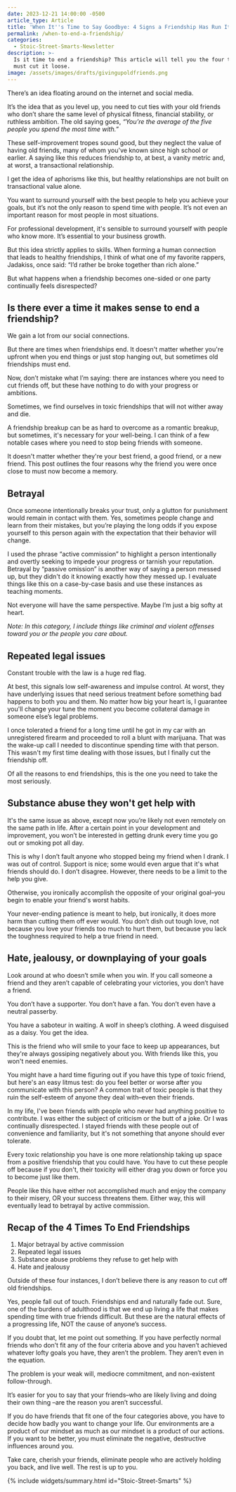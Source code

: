 ```yaml
---
date: 2023-12-21 14:00:00 -0500
article_type: Article
title: 'When It''s Time to Say Goodbye: 4 Signs a Friendship Has Run Its Course'
permalink: /when-to-end-a-friendship/
categories:
  - Stoic-Street-Smarts-Newsletter
description: >-
  Is it time to end a friendship? This article will tell you the four times you
  must cut it loose.
image: /assets/images/drafts/givingupoldfriends.png
---
```

There’s an idea floating around on the internet and social media.

It’s the idea that as you level up, you need to cut ties with your old friends who don’t share the same level of physical fitness, financial stability, or ruthless ambition. The old saying goes, *“You’re the average of the five people you spend the most time with.”*

These self-improvement tropes sound good, but they neglect the value of having old friends, many of whom you've known since high school or earlier. A saying like this reduces friendship to, at best, a vanity metric and, at worst, a transactional relationship.

I get the idea of aphorisms like this, but healthy relationships are not built on transactional value alone.

You want to surround yourself with the best people to help you achieve your goals, but it’s not the only reason to spend time with people. It’s not even an important reason for most people in most situations.

For professional development, it's sensible to surround yourself with people who know more. It’s essential to your business growth.

But this idea strictly applies to skills. When forming a human connection that leads to healthy friendships, I think of what one of my favorite rappers, Jadakiss, once said: “I’d rather be broke together than rich alone.”

But what happens when a friendship becomes one-sided or one party continually feels disrespected?

## **Is there ever a time it makes sense to end a friendship?**

We gain a lot from our social connections.

But there are times when friendships end. It doesn't matter whether you're upfront when you end things or just stop hanging out, but sometimes old friendships must end.

Now, don’t mistake what I’m saying: there are instances where you need to cut friends off, but these have nothing to do with your progress or ambitions.

Sometimes, we find ourselves in toxic friendships that will not wither away and die.

A friendship breakup can be as hard to overcome as a romantic breakup, but sometimes, it's necessary for your well-being. I can think of a few notable cases where you need to stop being friends with someone.

It doesn't matter whether they're your best friend, a good friend, or a new friend. This post outlines the four reasons why the friend you were once close to must now become a memory.

## **Betrayal**

Once someone intentionally breaks your trust, only a glutton for punishment would remain in contact with them. Yes, sometimes people change and learn from their mistakes, but you’re playing the long odds if you expose yourself to this person again with the expectation that their behavior will change.

I used the phrase “active commission” to highlight a person intentionally and overtly seeking to impede your progress or tarnish your reputation. Betrayal by “passive omission” is another way of saying a person messed up, but they didn't do it knowing exactly how they messed up. I evaluate things like this on a case-by-case basis and use these instances as teaching moments.

Not everyone will have the same perspective. Maybe I’m just a big softy at heart.

*Note: In this category, I include things like criminal and violent offenses toward you or the people you care about.*

## **Repeated legal issues**

Constant trouble with the law is a huge red flag.

At best, this signals low self-awareness and impulse control. At worst, they have underlying issues that need serious treatment before something bad happens to both you and them. No matter how big your heart is, I guarantee you'll change your tune the moment you become collateral damage in someone else’s legal problems.

I once tolerated a friend for a long time until he got in my car with an unregistered firearm and proceeded to roll a blunt with marijuana. That was the wake-up call I needed to discontinue spending time with that person. This wasn't my first time dealing with those issues, but I finally cut the friendship off.

Of all the reasons to end friendships, this is the one you need to take the most seriously.

## **Substance abuse they won't get help with**

It's the same issue as above, except now you’re likely not even remotely on the same path in life. After a certain point in your development and improvement, you won’t be interested in getting drunk every time you go out or smoking pot all day.

This is why I don’t fault anyone who stopped being my friend when I drank. I was out of control. Support is nice; some would even argue that it's what friends should do. I don’t disagree. However, there needs to be a limit to the help you give.

Otherwise, you ironically accomplish the opposite of your original goal–you begin to enable your friend's worst habits.

Your never-ending patience is meant to help, but ironically, it does more harm than cutting them off ever would. You don’t dish out tough love, not because you love your friends too much to hurt them, but because you lack the toughness required to help a true friend in need.

## **Hate, jealousy, or downplaying of your goals**

Look around at who doesn’t smile when you win. If you call someone a friend and they aren’t capable of celebrating your victories, you don’t have a friend.

You don’t have a supporter. You don’t have a fan. You don’t even have a neutral passerby.

You have a saboteur in waiting. A wolf in sheep’s clothing. A weed disguised as a daisy. You get the idea.

This is the friend who will smile to your face to keep up appearances, but they're always gossiping negatively about you. With friends like this, you won't need enemies.

You might have a hard time figuring out if you have this type of toxic friend, but here's an easy litmus test: do you feel better or worse after you communicate with this person? A common trait of toxic people is that they ruin the self-esteem of anyone they deal with–even their friends.

In my life, I've been friends with people who never had anything positive to contribute. I was either the subject of criticism or the butt of a joke. Or I was continually disrespected. I stayed friends with these people out of convenience and familiarity, but it's not something that anyone should ever tolerate.

Every toxic relationship you have is one more relationship taking up space from a positive friendship that you could have. You have to cut these people off because if you don't, their toxicity will either drag you down or force you to become just like them.

People like this have either not accomplished much and enjoy the company to their misery, OR your success threatens them. Either way, this will eventually lead to betrayal by active commission.

## **Recap of the 4 Times To End Friendships**

1. Major betrayal by active commission
2. Repeated legal issues
3. Substance abuse problems they refuse to get help with
4. Hate and jealousy

Outside of these four instances, I don’t believe there is any reason to cut off old friendships.

Yes, people fall out of touch. Friendships end and naturally fade out. Sure, one of the burdens of adulthood is that we end up living a life that makes spending time with true friends difficult. But these are the natural effects of a progressing life, NOT the cause of anyone’s success.

If you doubt that, let me point out something. If you have perfectly normal friends who don’t fit any of the four criteria above and you haven’t achieved whatever lofty goals you have, they aren’t the problem. They aren’t even in the equation.

The problem is your weak will, mediocre commitment, and non-existent follow-through.

It’s easier for you to say that your friends–who are likely living and doing their own thing –are the reason you aren’t successful.

If you do have friends that fit one of the four categories above, you have to decide how badly you want to change your life. Our environments are a product of our mindset as much as our mindset is a product of our actions. If you want to be better, you must eliminate the negative, destructive influences around you.

Take care, cherish your friends, eliminate people who are actively holding you back, and live well. The rest is up to you.

{% include widgets/summary.html id="Stoic-Street-Smarts" %}